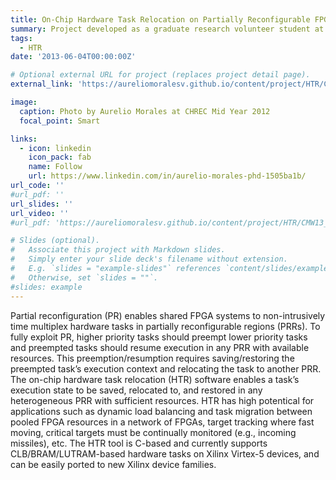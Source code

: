 ```yaml
---
title: On-Chip Hardware Task Relocation on Partially Reconfigurable FPGAs
summary: Project developed as a graduate research volunteer student at National Science Foundation (NSF) Center for High-Performance Reconfigurable Computing (CHREC), as part of the doctoral program at the University of Florida.
tags:
  - HTR
date: '2013-06-04T00:00:00Z'

# Optional external URL for project (replaces project detail page).
external_link: 'https://aureliomoralesv.github.io/content/project/HTR/CMW13_F4-CSR+HTR_poster.pdf'

image:
  caption: Photo by Aurelio Morales at CHREC Mid Year 2012
  focal_point: Smart

links:
  - icon: linkedin
    icon_pack: fab
    name: Follow
    url: https://www.linkedin.com/in/aurelio-morales-phd-1505ba1b/
url_code: ''
#url_pdf: ''
url_slides: ''
url_video: ''
#url_pdf: 'https://aureliomoralesv.github.io/content/project/HTR/CMW13_F4-CSR+HTR_poster.pdf'

# Slides (optional).
#   Associate this project with Markdown slides.
#   Simply enter your slide deck's filename without extension.
#   E.g. `slides = "example-slides"` references `content/slides/example-slides.md`.
#   Otherwise, set `slides = ""`.
#slides: example
---
```

Partial reconfiguration (PR) enables shared FPGA systems to non-intrusively time multiplex hardware tasks in partially reconfigurable regions (PRRs). To fully exploit PR, higher priority tasks should preempt lower priority tasks and preempted tasks should resume execution in any PRR with available resources. This preemption/resumption requires saving/restoring the preempted task’s execution context and relocating the task to another PRR. The on-chip hardware task relocation (HTR) software enables a task’s execution state to be saved, relocated to, and restored in any heterogeneous PRR with sufficient resources. HTR has high potentical for applications such as dynamic load balancing and task migration between pooled FPGA resources in a network of FPGAs, target tracking where fast moving, critical targets must be continually monitored (e.g., incoming missiles), etc. The HTR tool is C-based and currently supports CLB/BRAM/LUTRAM-based hardware tasks on Xilinx Virtex-5 devices, and can be easily ported to new Xilinx device families.

